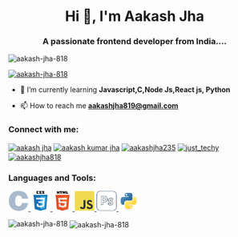<h1 align="center">Hi 👋, I'm Aakash Jha</h1>
<h3 align="center">A passionate frontend developer from India....</h3>

<p align="left"> <img src="https://komarev.com/ghpvc/?username=aakash-jha-818&label=Profile%20views&color=0e75b6&style=flat" alt="aakash-jha-818" /> </p>

<p align="left"> <a href="https://github.com/ryo-ma/github-profile-trophy"><img src="https://github-profile-trophy.vercel.app/?username=aakash-jha-818" alt="aakash-jha-818" /></a> </p>

- 🌱 I’m currently learning **Javascript,C,Node Js,React js, Python**

- 📫 How to reach me **aakashjha819@gmail.com**

<h3 align="left">Connect with me:</h3>
<p align="left">
<a href="https://linkedin.com/in/aakash jha" target="blank"><img align="center" src="https://raw.githubusercontent.com/rahuldkjain/github-profile-readme-generator/master/src/images/icons/Social/linked-in-alt.svg" alt="aakash jha" height="30" width="40" /></a>
<a href="https://fb.com/aakash kumar jha" target="blank"><img align="center" src="https://raw.githubusercontent.com/rahuldkjain/github-profile-readme-generator/master/src/images/icons/Social/facebook.svg" alt="aakash kumar jha" height="30" width="40" /></a>
<a href="https://instagram.com/aakash_jha_18" target="blank"><img align="center" src="https://raw.githubusercontent.com/rahuldkjain/github-profile-readme-generator/master/src/images/icons/Social/instagram.svg" alt="aakashjha235" height="30" width="40" /></a>
<a href="https://www.youtube.com/@aakash_jha_18" target="blank"><img align="center" src="https://raw.githubusercontent.com/rahuldkjain/github-profile-readme-generator/master/src/images/icons/Social/youtube.svg" alt="just_techy" height="30" width="40" /></a>
<a href="https://leetcode.com/u/aakashjha72/" target="blank"><img align="center" src="https://raw.githubusercontent.com/rahuldkjain/github-profile-readme-generator/master/src/images/icons/Social/leet-code.svg" alt="aakashjha818" height="30" width="40" /></a>
</p>

<h3 align="left">Languages and Tools:</h3>
<p align="left"> <a href="https://www.cprogramming.com/" target="_blank" rel="noreferrer"> <img src="https://raw.githubusercontent.com/devicons/devicon/master/icons/c/c-original.svg" alt="c" width="40" height="40"/> </a> <a href="https://www.w3schools.com/css/" target="_blank" rel="noreferrer"> <img src="https://raw.githubusercontent.com/devicons/devicon/master/icons/css3/css3-original-wordmark.svg" alt="css3" width="40" height="40"/> </a> <a href="https://www.w3.org/html/" target="_blank" rel="noreferrer"> <img src="https://raw.githubusercontent.com/devicons/devicon/master/icons/html5/html5-original-wordmark.svg" alt="html5" width="40" height="40"/> </a> <a href="https://developer.mozilla.org/en-US/docs/Web/JavaScript" target="_blank" rel="noreferrer"> <img src="https://raw.githubusercontent.com/devicons/devicon/master/icons/javascript/javascript-original.svg" alt="javascript" width="40" height="40"/> </a> <a href="https://www.photoshop.com/en" target="_blank" rel="noreferrer"> <img src="https://raw.githubusercontent.com/devicons/devicon/master/icons/photoshop/photoshop-line.svg" alt="photoshop" width="40" height="40"/> </a> <a href="https://www.python.org" target="_blank" rel="noreferrer"> <img src="https://raw.githubusercontent.com/devicons/devicon/master/icons/python/python-original.svg" alt="python" width="40" height="40"/> </a> </p>

<p><img align="left" src="https://github-readme-stats.vercel.app/api/top-langs?username=aakash-jha-818&show_icons=true&locale=en&layout=compact" alt="aakash-jha-818" /></p>

<p>&nbsp;<img align="center" src="https://github-readme-stats.vercel.app/api?username=aakash-jha-818&show_icons=true&locale=en" alt="aakash-jha-818" /></p>
